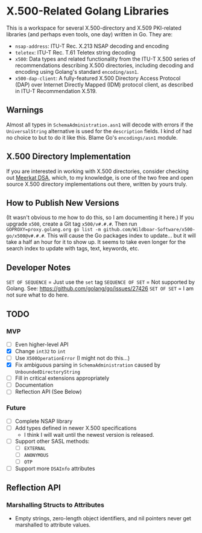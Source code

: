 # X.500-Related Golang Libraries

This is a workspace for several X.500-directory and X.509 PKI-related
libraries (and perhaps even tools, one day) written in Go. They are:

- `nsap-address`: ITU-T Rec. X.213 NSAP decoding and encoding
- `teletex`: ITU-T Rec. T.61 Teletex string decoding
- `x500`: Data types and related functionality from the ITU-T X.500 series of
  recommendations describing X.500 directories, including decoding and encoding
  using Golang's standard `encoding/asn1`.
- `x500-dap-client`: A fully-featured X.500 Directory Access Protocol (DAP)
  over Internet Directly Mapped (IDM) protocol client, as described in ITU-T
  Recommendation X.519.

## Warnings

Almost all types in `SchemaAdministration.asn1` will decode with errors if the
`UniversalString` alternative is used for the `description` fields. I kind of
had no choice to but to do it like this. Blame Go's `encodings/asn1` module.

## X.500 Directory Implementation

If you are interested in working with X.500 directories, consider checking
out [Meerkat DSA](https://wildboar-software.github.io/directory/), which,
to my knowledge, is one of the two free and open source X.500 directory
implementations out there, written by yours truly.

## How to Publish New Versions

(It wasn't obvious to me how to do this, so I am documenting it here.)
If you upgrade `x500`, create a Git tag `x500/v#.#.#`. Then run
` GOPROXY=proxy.golang.org go list -m github.com/Wildboar-Software/x500-go/x500@v#.#.#`.
This will cause the Go packages index to update... but it will take a half an
hour for it to show up. It seems to take even longer for the search index to
update with tags, text, keywords, etc.

## Developer Notes

`SET OF SEQUENCE` = Just use the `set` tag
`SEQUENCE OF SET` = Not supported by Golang. See: https://github.com/golang/go/issues/27426
`SET OF SET` = I am not sure what to do here.

## TODO

### MVP

- [ ] Even higher-level API
- [x] Change `int32` to `int`
- [ ] Use `X500OperationError` (I might not do this...)
- [x] Fix ambiguous parsing in `SchemaAdministration` caused by `UnboundedDirectoryString`
- [ ] Fill in critical extensions appropriately
- [ ] Documentation
- [ ] Reflection API (See Below)

### Future

- [ ] Complete NSAP library
- [ ] Add types defined in newer X.500 specifications
  - I think I will wait until the newest version is released.
- [ ] Support other SASL methods:
  - [ ] `EXTERNAL`
  - [ ] `ANONYMOUS`
  - [ ] `OTP`
- [ ] Support more `DSAInfo` attributes

## Reflection API

### Marshalling Structs to Attributes

- Empty strings, zero-length object identifiers, and nil pointers never get marshalled to attribute values.
